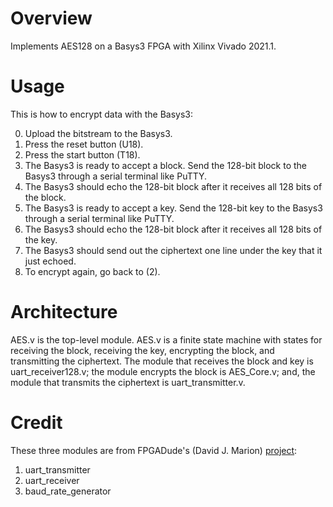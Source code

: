 # Overview
Implements AES128 on a Basys3 FPGA with Xilinx Vivado 2021.1.

# Usage
This is how to encrypt data with the Basys3:

0. Upload the bitstream to the Basys3.
1. Press the reset button (U18).
2. Press the start button (T18).
3. The Basys3 is ready to accept a block. Send the 128-bit block to the Basys3 
through a serial terminal like PuTTY.
4. The Basys3 should echo the 128-bit block after it receives all 128 bits of the
block.
5. The Basys3 is ready to accept a key. Send the 128-bit key to the Basys3
through a serial terminal like PuTTY.
6. The Basys3 should echo the 128-bit block after it receives all 128 bits of the
key.
7. The Basys3 should send out the ciphertext one line under the key that it just
echoed.
8. To encrypt again, go back to (2). 


# Architecture
AES.v is the top-level module. AES.v is a finite state machine with states for
receiving the block, receiving the key, encrypting the block, and transmitting
the ciphertext. The module that receives the block and key is uart_receiver128.v; the module 
encrypts the block is AES_Core.v; and, the module that transmits the ciphertext 
is uart_transmitter.v.


# Credit
These three modules are from FPGADude's (David J. Marion) [project](https://github.com/FPGADude/Digital-Design/tree/main/FPGA%20Projects/UART):
1. uart_transmitter
2. uart_receiver
3. baud_rate_generator

